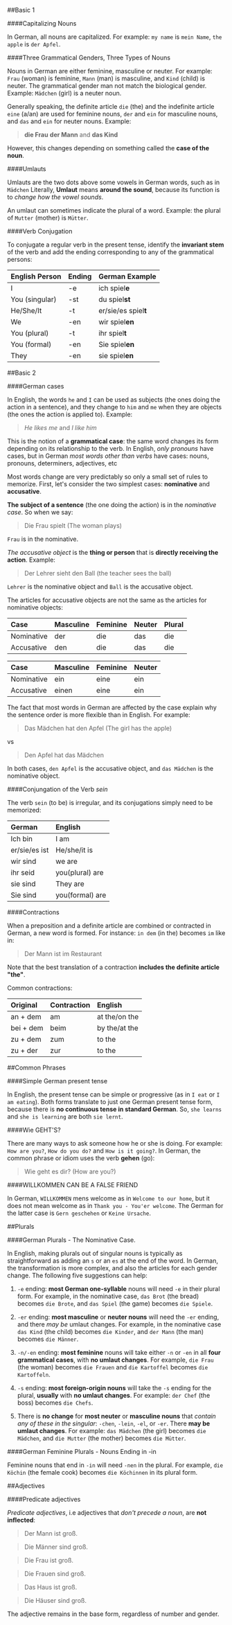 ##Basic 1

####Capitalizing Nouns

In German, all nouns are capitalized. For example: `my name` is `mein Name`, `the apple` is `der Apfel`.

####Three Grammatical Genders, Three Types of Nouns

Nouns in German are either feminine, masculine or neuter. For example: `Frau` (woman) is feminine, `Mann` (man) is masculine, and `Kind` (child) is neuter. The grammatical gender man not match the biological gender. Example: `Mädchen` (girl) is a neuter noun.

Generally speaking, the definite article `die` (the) and the indefinite article `eine` (a/an) are used for feminine nouns, `der` and `ein` for masculine nouns, and `das` and `ein` for neuter nouns. Example:

> **die Frau** **der Mann** and **das Kind**

However, this changes depending on something called the **case of the noun**.

####Umlauts

Umlauts are the two dots above some vowels in German words, such as in `Mädchen` Literally, **Umlaut** means **around the sound**, because its function is to _change how the vowel sounds_.

An umlaut can sometimes indicate the plural of a word. Example: the plural of `Mutter` (mother) is `Mütter`.

####Verb Conjugation

To conjugate a regular verb in the present tense, identify the **invariant stem** of the verb and add the ending corresponding to any of the grammatical persons:

|English Person|Ending|German Example|
|:-------------|:-----|:-------------|
| I | -e | ich spiel**e** |
| You (singular) | -st | du spiel**st** |
| He/She/It | -t | er/sie/es spiel**t** |
| We | -en | wir spiel**en** |
| You (plural) | -t | ihr spiel**t** |
| You (formal) | -en | Sie spiel**en** |
| They | -en | sie spiel**en** |

##Basic 2

####German cases

In English, the words `he` and `I` can be used as subjects (the ones doing the action in a sentence), and they change to `him` and `me` when they are objects (the ones the action is applied to). Example:

  > _He likes me_ and _I like him_

This is the notion of a **grammatical case**: the same word changes its form depending on its relationship to the verb. In English, _only pronouns_ have cases, but in German _most words other than verbs_ have cases: nouns, pronouns, determiners, adjectives, etc

Most words change are very predictably so only a small set of rules to memorize. First, let's consider the two simplest cases: **nominative** and **accusative**.

**The subject of a sentence** (the one doing the action) is in the _nominative case_. So when we say:

  > Die Frau spielt (The woman plays)

`Frau` is in the nominative.

_The accusative object_ is the **thing or person** that is **directly receiving the action**. Example:

  > Der Lehrer sieht den Ball (the teacher sees the ball)

`Lehrer` is the nominative object and `Ball` is the accusative object.

The articles for accusative objects are not the same as the articles for nominative objects:

|Case|Masculine|Feminine|Neuter|Plural|
|:---|:--------|:-------|:-----|:-----|
|Nominative|der|die|das|die|
|Accusative|den|die|das|die|

|Case|Masculine|Feminine|Neuter|
|:---|:--------|:-------|:-----|
|Nominative|ein|eine|ein|
|Accusative|einen|eine|ein|

The fact that most words in German are affected by the case explain why the sentence order is more flexible than in English. For example:

  > Das Mädchen hat den Apfel (The girl has the apple)

vs

  > Den Apfel hat das Mädchen

In both cases, `den Apfel` is the accusative object, and `das Mädchen` is the nominative object.

####Conjungation of the Verb _sein_

The verb `sein` (to be) is irregular, and its conjugations simply need to be memorized:

|German|English|
|:-----|:------|
|Ich bin|I am|
|er/sie/es ist|He/she/it is|
|wir sind|we are|
|ihr seid|you(plural) are|
|sie sind|They are|
|Sie sind|you(formal) are|

####Contractions

When a preposition and a definite article are combined or contracted in German, a new word is formed. For instance: `in dem` (in the) becomes `im` like in:

  > Der Mann ist im Restaurant

Note that the best translation of a contraction **includes the definite article "the"**.

Common contractions:

|Original|Contraction|English|
|:-------|:----------|:------|
|an + dem|am|at the/on the|
|bei + dem|beim|by the/at the|
|zu + dem|zum|to the|
|zu + der|zur|to the|

##Common Phrases

####Simple German present tense

In English, the present tense can be simple or progressive (as in `I eat` or `I am eating`). Both forms translate to just one German present tense form, because there is **no continuous tense in standard German**. So, `she learns` and `she is learning` are both `sie lernt`.

####Wie GEHT'S?

There are many ways to ask someone how he or she is doing. For example: `How are you?`, `How do you do?` and `How is it going?`. In German, the common phrase or idiom uses the verb **gehen** (go):

  > Wie geht es dir? (How are you?)

####WILLKOMMEN CAN BE A FALSE FRIEND

In German, `WILLKOMMEN` mens welcome as in `Welcome to our home`, but it does not mean welcome as in `Thank you - You'er welcome`. The German for the latter case is `Gern geschehen` or `Keine Ursache`.

##Plurals

####German Plurals - The Nominative Case.

In English, making plurals out of singular nouns is typically as straightforward as adding an `s` or an `es` at the end of the word. In German, the transformation is more complex, and also the articles for each gender change. The following five suggestions can help:

  1. `-e` ending: **most German one-syllable** nouns will need `-e` in their plural form. For example, in the nominative case, `das Brot` (the bread) becomes `die Brote`, and `das Spiel` (the game) becomes `die Spiele`.

  2. `-er` ending: **most masculine** or **neuter nouns** will need the `-er` ending, and there _may be_ umlaut changes. For example, in the nominative case `das Kind` (the child) becomes `die Kinder`, and `der Mann` (the man) becomes `die Männer`.

  3. `-n/-en` ending: **most feminine** nouns will take either `-n` or `-en` in all **four grammatical cases**, with **no umlaut changes**. For example, `die Frau` (the woman) becomes `die Frauen` and `die Kartoffel` becomes `die Kartoffeln`.

  4. `-s` ending: **most foreign-origin nouns** will take the `-s` ending for the plural, **usually** with **no umlaut changes**. For example: `der Chef` (the boss) becomes `die Chefs`.

  5. There is **no change** for **most neuter** or **masculine nouns** that _contain any of these in the singular_: `-chen`, `-lein`, `-el`, or `-er`. There **may be umlaut changes**. For example: `das Mädchen` (the girl) becomes `die Mädchen`, and `die Mutter` (the mother) becomes `die Mütter`.


####German Feminine Plurals - Nouns Ending in -in

Feminine nouns that end in `-in` will need `-nen` in the plural. For example, `die Köchin` (the female cook) becomes `die Köchinnen` in its plural form.


##Adjectives

####Predicate adjectives

_Predicate adjectives_, i.e adjectives that _don't precede a noun_, are **not inflected**:

  > Der Mann ist groß.

  > Die Männer sind groß.

  > Die Frau ist groß.

  > Die Frauen sind groß.

  > Das Haus ist groß.

  > Die Häuser sind groß.


The adjective remains in the base form, regardless of number and gender.
